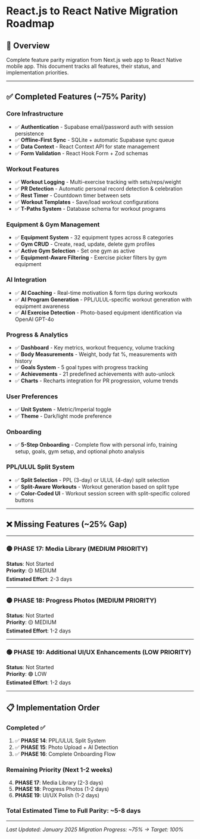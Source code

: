 # React.js to React Native Migration Roadmap

## 🎯 Overview
Complete feature parity migration from Next.js web app to React Native mobile app. This document tracks all features, their status, and implementation priorities.

---

## ✅ Completed Features (~75% Parity)

### Core Infrastructure
- ✅ **Authentication** - Supabase email/password auth with session persistence
- ✅ **Offline-First Sync** - SQLite + automatic Supabase sync queue
- ✅ **Data Context** - React Context API for state management
- ✅ **Form Validation** - React Hook Form + Zod schemas

### Workout Features
- ✅ **Workout Logging** - Multi-exercise tracking with sets/reps/weight
- ✅ **PR Detection** - Automatic personal record detection & celebration
- ✅ **Rest Timer** - Countdown timer between sets
- ✅ **Workout Templates** - Save/load workout configurations
- ✅ **T-Paths System** - Database schema for workout programs

### Equipment & Gym Management
- ✅ **Equipment System** - 32 equipment types across 8 categories
- ✅ **Gym CRUD** - Create, read, update, delete gym profiles
- ✅ **Active Gym Selection** - Set one gym as active
- ✅ **Equipment-Aware Filtering** - Exercise picker filters by gym equipment

### AI Integration
- ✅ **AI Coaching** - Real-time motivation & form tips during workouts
- ✅ **AI Program Generation** - PPL/ULUL-specific workout generation with equipment awareness
- ✅ **AI Exercise Detection** - Photo-based equipment identification via OpenAI GPT-4o

### Progress & Analytics
- ✅ **Dashboard** - Key metrics, workout frequency, volume tracking
- ✅ **Body Measurements** - Weight, body fat %, measurements with history
- ✅ **Goals System** - 5 goal types with progress tracking
- ✅ **Achievements** - 21 predefined achievements with auto-unlock
- ✅ **Charts** - Recharts integration for PR progression, volume trends

### User Preferences
- ✅ **Unit System** - Metric/Imperial toggle
- ✅ **Theme** - Dark/light mode preference

### Onboarding
- ✅ **5-Step Onboarding** - Complete flow with personal info, training setup, goals, gym setup, and optional photo analysis

### PPL/ULUL Split System
- ✅ **Split Selection** - PPL (3-day) or ULUL (4-day) split selection
- ✅ **Split-Aware Workouts** - Workout generation based on split type
- ✅ **Color-Coded UI** - Workout session screen with split-specific colored buttons

---

## ❌ Missing Features (~25% Gap)

---

### 🟡 PHASE 17: Media Library (MEDIUM PRIORITY)
**Status**: Not Started  
**Priority**: 🟡 MEDIUM  
**Estimated Effort**: 2-3 days

---

### 🟡 PHASE 18: Progress Photos (MEDIUM PRIORITY)
**Status**: Not Started  
**Priority**: 🟡 MEDIUM  
**Estimated Effort**: 1-2 days

---

### 🟢 PHASE 19: Additional UI/UX Enhancements (LOW PRIORITY)
**Status**: Not Started  
**Priority**: 🟢 LOW  
**Estimated Effort**: 1-2 days

---

## 📋 Implementation Order

### **Completed** ✅
1. ✅ **PHASE 14**: PPL/ULUL Split System
2. ✅ **PHASE 15**: Photo Upload + AI Detection
3. ✅ **PHASE 16**: Complete Onboarding Flow

### **Remaining Priority** (Next 1-2 weeks)
4. **PHASE 17**: Media Library (2-3 days)
5. **PHASE 18**: Progress Photos (1-2 days)
6. **PHASE 19**: UI/UX Polish (1-2 days)

### **Total Estimated Time to Full Parity**: ~5-8 days

---

*Last Updated: January 2025*
*Migration Progress: ~75% → Target: 100%*
